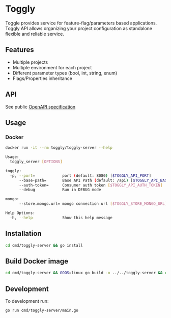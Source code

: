 # Toggly

Toggle provides service for feature-flag/parameters based applications.
Toggly API allows organizing your project configuration as standalone flexible and reliable service.

## Features

- Multiple projects
- Multiple environment for each project
- Different parameter types (bool, int, string, enum)
- Flags/Properties inheritance

## API

See public [OpenAPI specification](https://app.swaggerhub.com/apis-docs/Toggly/Core/1.0.0)

## Usage

### Docker

```bash
docker run -it --rm toggly/toggly-server --help
```

```bash
Usage:
  toggly_server [OPTIONS]

toggly:
  -p, --port=            port (default: 8080) [$TOGGLY_API_PORT]
      --base-path=       Base API Path (default: /api) [$TOGGLY_API_BASE_PATH]
      --auth-token=      Consumer auth token [$TOGGLY_API_AUTH_TOKEN]
      --debug            Run in DEBUG mode

mongo:
      --store.mongo.url= mongo connection url [$TOGGLY_STORE_MONGO_URL]

Help Options:
  -h, --help             Show this help message
```

## Installation

```bash
cd cmd/toggly-server && go install
```

## Build Docker image

```bash
cd cmd/toggly-server && GOOS=linux go build -o ../../toggly-server && cd ../.. && docker build -t toggly/toggly-server .
```

## Development

To development run:

```bash
go run cmd/toggly-server/main.go
```
